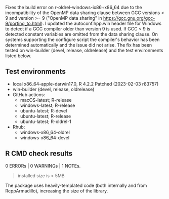 Fixes the build error on r-oldrel-windows-ix86+x86_64 due to the incompatibility of the OpenMP data sharing clause between GCC versions < 9 and version >= 9 ("OpenMP data sharing" in https://gcc.gnu.org/gcc-9/porting_to.html).
I updated the autoconf.hpp.win header file for Windows to detect if a GCC compiler older than version 9 is used.
If GCC < 9 is detected constant variables are omitted from the data sharing clause.
On systems supporting the configure script the compiler's behavior has been determined automatically and the issue did not arise.
The fix has been tested on win-builder (devel, release, oldrelease) and the test environments listed below.

## Test environments
* local x86_64-apple-darwin17.0, R 4.2.2 Patched (2023-02-03 r83757)
* win-builder (devel, release, oldrelease)
* GitHub actions:
  * macOS-latest; R-release
  * windows-latest; R-release
  * ubuntu-latest; R-devel
  * ubuntu-latest; R-release
  * ubuntu-latest; R-oldrel-1
* Rhub:
  * windows-x86_64-oldrel
  * windows-x86_64-devel

## R CMD check results

0 ERRORs | 0 WARNINGs | 1 NOTEs.

> installed size is > 5MB

The package uses heavily-templated code (both internally and from RcppArmadillo), increasing the size of the library.
